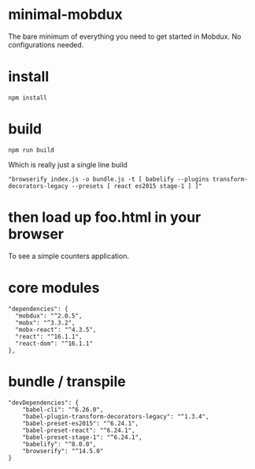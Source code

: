 # minimal-mobdux

The bare minimum of everything you need to get started in Mobdux. No configurations needed.

# install

    npm install

# build

    npm run build

Which is really just a single line build

    "browserify index.js -o bundle.js -t [ babelify --plugins transform-decorators-legacy --presets [ react es2015 stage-1 ] ]"

# then load up foo.html in your browser

To see a simple counters application.


# core modules

    "dependencies": {
      "mobdux": "^2.0.5",
      "mobx": "^3.3.2",
      "mobx-react": "^4.3.5",
      "react": "^16.1.1",
      "react-dom": "^16.1.1"
    },

# bundle / transpile

    "devDependencies": {
    	"babel-cli": "^6.26.0",
    	"babel-plugin-transform-decorators-legacy": "^1.3.4",
    	"babel-preset-es2015": "^6.24.1",
    	"babel-preset-react": "^6.24.1",
    	"babel-preset-stage-1": "^6.24.1",
    	"babelify": "^8.0.0",
    	"browserify": "^14.5.0"
    }
